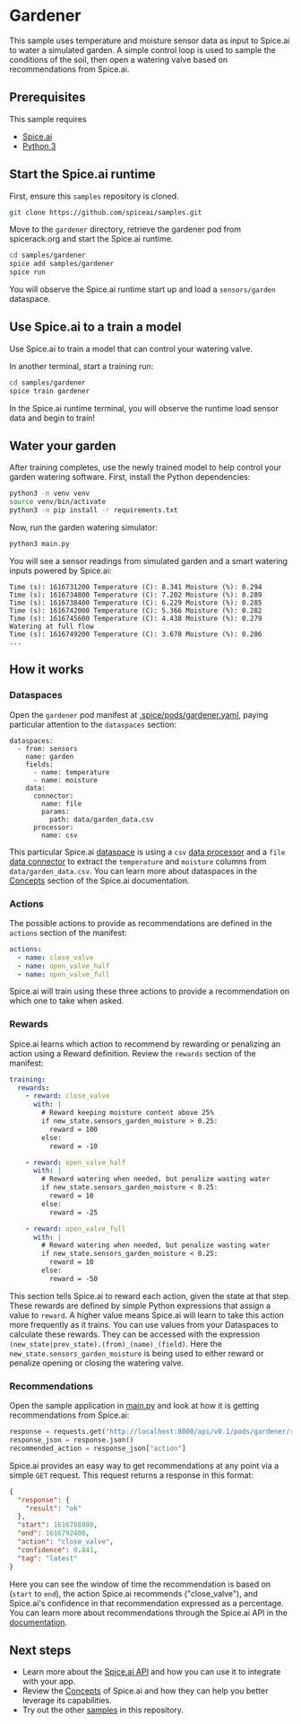 # Gardener

This sample uses temperature and moisture sensor data as input to Spice.ai to water a simulated garden. A simple control loop is used to sample the conditions of the soil, then open a watering valve based on recommendations from Spice.ai.

## Prerequisites

This sample requires

- [Spice.ai](https://docs.spiceai.org/getting-started/install-spiceai/)
- [Python 3](https://www.python.org/downloads/)

## Start the Spice.ai runtime

First, ensure this `samples` repository is cloned.

```bash
git clone https://github.com/spiceai/samples.git
```

Move to the `gardener` directory, retrieve the gardener pod from spicerack.org and start the Spice.ai runtime.

```bash
cd samples/gardener
spice add samples/gardener
spice run
```

You will observe the Spice.ai runtime start up and load a `sensors/garden` dataspace.

## Use Spice.ai to a train a model

Use Spice.ai to train a model that can control your watering valve.

In another terminal, start a training run:

```bash
cd samples/gardener
spice train gardener
```

In the Spice.ai runtime terminal, you will observe the runtime load sensor data and begin to train!

## Water your garden

After training completes, use the newly trained model to help control your garden watering software. First, install the Python dependencies:

```bash
python3 -m venv venv
source venv/bin/activate
python3 -m pip install -r requirements.txt
```

Now, run the garden watering simulator:

```bash
python3 main.py
```

You will see a sensor readings from simulated garden and a smart watering inputs powered by Spice.ai:

```
Time (s): 1616731200 Temperature (C): 8.341 Moisture (%): 0.294
Time (s): 1616734800 Temperature (C): 7.202 Moisture (%): 0.289
Time (s): 1616738400 Temperature (C): 6.229 Moisture (%): 0.285
Time (s): 1616742000 Temperature (C): 5.366 Moisture (%): 0.282
Time (s): 1616745600 Temperature (C): 4.438 Moisture (%): 0.279
Watering at full flow
Time (s): 1616749200 Temperature (C): 3.678 Moisture (%): 0.286
...
```

## How it works

### Dataspaces

Open the `gardener` pod manifest at [.spice/pods/gardener.yaml](.spice/pods/gardener.yaml), paying particular attention to the `dataspaces` section:

```
dataspaces:
  - from: sensors
    name: garden
    fields:
      - name: temperature
      - name: moisture
    data:
      connector:
        name: file
        params:
          path: data/garden_data.csv
      processor:
        name: csv
```

This particular Spice.ai [dataspace](https://docs.spiceai.org/concepts/#dataspace) is using a `csv` [data processor](https://docs.spiceai.org/concepts/#data-processor) and a `file` [data connector](https://docs.spiceai.org/concepts/#data-connector) to extract the `temperature` and `moisture` columns from `data/garden_data.csv`. You can learn more about dataspaces in the [Concepts](https://docs.spiceai.org/concepts/) section of the Spice.ai documentation.

### Actions

The possible actions to provide as recommendations are defined in the `actions` section of the manifest:

```yaml
actions:
  - name: close_valve
  - name: open_valve_half
  - name: open_valve_full
```

Spice.ai will train using these three actions to provide a recommendation on which one to take when asked.

### Rewards

Spice.ai learns which action to recommend by rewarding or penalizing an action using a Reward definition. Review the `rewards` section of the manifest:

```yaml
training:
  rewards:
    - reward: close_valve
      with: |
        # Reward keeping moisture content above 25%
        if new_state.sensors_garden_moisture > 0.25:
          reward = 100
        else:
          reward = -10

    - reward: open_valve_half
      with: |
        # Reward watering when needed, but penalize wasting water
        if new_state.sensors_garden_moisture < 0.25:
          reward = 10
        else:
          reward = -25

    - reward: open_valve_full
      with: |
        # Reward watering when needed, but penalize wasting water
        if new_state.sensors_garden_moisture < 0.25:
          reward = 10
        else:
          reward = -50
```

This section tells Spice.ai to reward each action, given the state at that step. These rewards are defined by simple Python expressions that assign a value to `reward`. A higher value means Spice.ai will learn to take this action more frequently as it trains. You can use values from your Dataspaces to calculate these rewards. They can be accessed with the expression `(new_state|prev_state).(from)_(name)_(field)`. Here the `new_state.sensors_garden_moisture` is being used to either reward or penalize opening or closing the watering valve.

### Recommendations

Open the sample application in [main.py](main.py) and look at how it is getting recommendations from Spice.ai:

```python
response = requests.get("http://localhost:8000/api/v0.1/pods/gardener/recommendation")
response_json = response.json()
recommended_action = response_json["action"]
```

Spice.ai provides an easy way to get recommendations at any point via a simple `GET` request. This request returns a response in this format:

```json
{
  "response": {
    "result": "ok"
  },
  "start": 1616788800,
  "end": 1616792400,
  "action": "close_valve",
  "confidence": 0.841,
  "tag": "latest"
}
```

Here you can see the window of time the recommendation is based on (`start` to `end`), the action Spice.ai recommends ("close_valve"), and Spice.ai's confidence in that recommendation expressed as a percentage. You can learn more about recommendations through the Spice.ai API in the [documentation](https://docs.spiceai.org/reference/api/).

## Next steps

- Learn more about the [Spice.ai API](https://docs.spiceai.org/reference/api/) and how you can use it to integrate with your app.
- Review the [Concepts](https://docs.spiceai.org/concepts/) of Spice.ai and how they can help you better leverage its capabilities.
- Try out the other [samples](../README.md) in this repository.
